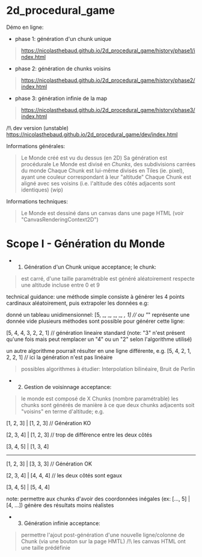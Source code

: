 # 2d_procedural_game


Démo en ligne:
- phase 1: génération d'un chunk unique
> https://nicolasthebaud.github.io/2d_procedural_game/history/phase1/index.html
- phase 2: génération de chunks voisins
> https://nicolasthebaud.github.io/2d_procedural_game/history/phase2/index.html
- phase 3: génération infinie de la map
> https://nicolasthebaud.github.io/2d_procedural_game/history/phase3/index.html

/!\ dev version (unstable)
https://nicolasthebaud.github.io/2d_procedural_game/dev/index.html


Informations générales:

> Le Monde créé est vu du dessus (en 2D)
> Sa génération est procédurale
> Le Monde est divisé en *Chunks*, des subdivisions carrées du monde
> Chaque Chunk est lui-même divisés en Tiles (ie. pixel), ayant une couleur correspondant à leur "altitude"
> Chaque Chunk est aligné avec ses voisins (i.e. l'altitude des côtés adjacents sont identiques)
> (wip)

Informations techniques:
> Le Monde est dessiné dans un canvas dans une page HTML (voir "CanvasRenderingContext2D")



# Scope I - Génération du Monde


- 1. Génération d'un Chunk unique
acceptance; le chunk:
> est carré, d'une taille paramétrable
> est généré aléatoirement
> respecte une altitude incluse entre 0 et 9

technical guidance:
une méthode simple consiste à générer les 4 points cardinaux aléatoirement,
puis extrapoler les données
e.g:

donné un tableau unidimensionnel:
[5, _, _, _, _, _, 1] // ou "_" représente une donnée vide
plusieurs méthodes sont possible pour générer cette ligne:

[5, 4, 4, 3, 2, 2, 1] // génération lineaire standard (note: "3" n'est présent qu'une fois mais peut remplacer un "4" ou un "2" selon l'algorithme utilisé)

un autre algorithme pourrait résulter en une ligne différente, e.g.
[5, 4, 2, 1, 2, 2, 1] // ici la génération n'est pas linéaire

> possibles algorithmes à étudier: Interpolation bilinéaire, Bruit de Perlin


- 2. Gestion de voisinnage
acceptance:
> le monde est composé de X Chunks (nombre paramétrable)
> les chunks sont générés de manière à ce que deux chunks adjacents soit "voisins" en terme d'altitude; e.g.

[1, 2, 3] | [1, 2, 3]   // Génération KO

[2, 3, 4] | [1, 2, 3]   // trop de différence entre les deux côtés

[3, 4, 5] | [1, 3, 4]

---------------------------------------------------------------

[1, 2, 3] | [3, 3, 3]   // Génération OK

[2, 3, 4] | [4, 4, 4]   // les deux côtés sont egaux

[3, 4, 5] | [5, 4, 4]

note: permettre aux chunks d'avoir des coordonnées inégales (ex: [..., 5] | [4, ...]) génère des résultats moins réalistes



- 3. Génération infinie
acceptance:
> permettre l'ajout post-génération d'une nouvelle ligne/colonne de Chunk (via une bouton sur la page HMTL)
/!\ les canvas HTML ont une taille prédéfinie
